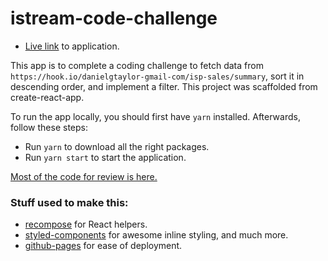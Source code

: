 # istream-code-challenge

 * [Live link](https://jeolim.github.io/istream-code-challenge/) to application.

This app is to complete a coding challenge to fetch data from `https://hook.io/danielgtaylor-gmail-com/isp-sales/summary`,  sort it in descending order, and implement a filter. This project was scaffolded from create-react-app.

To run the app locally, you should first have `yarn` installed. Afterwards, follow these steps:

 * Run `yarn` to download all the right packages.
 * Run `yarn start` to start the application.

[Most of the code for review is here.](https://github.com/jeolim/istream-code-challenge/tree/master/src)

### Stuff used to make this:

 * [recompose](https://github.com/acdlite/recompose) for React helpers.
 * [styled-components](https://www.styled-components.com/) for awesome inline styling, and much more.
 * [github-pages](https://pages.github.com/) for ease of deployment.
